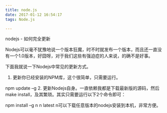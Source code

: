 ```yaml
---
title: node.js
date: 2017-01-12 16:54:17
tags: Node.js

---
```


nodejs - 如何完全更新

Nodejs可以毫不犹豫地说一个版本狂魔，时不时就发布一个版本，而且还一直没有一个1.0版本，好囧呀，对于我们这些有强迫症的人来说，的确不是好事。

下面我就说一下Nodejs中常见的更新方式。

1. 更新你已经安装的NPM库，这个很简单，只需要运行。

npm update –g
2. 更新Nodejs自身。一直依赖我都是下载最新版的源码，然后make install，及其繁琐。其实只需要运行以下2个命令即可：

npm install –g n
n latest
n可以下载任意版本的nodejs安装到本机，非常方便。

